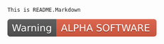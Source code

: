 <code color="red">This is README.Markdown</code>

![Alt Text](https://github.com/rdebath/test/raw/master/Warning.svg)

